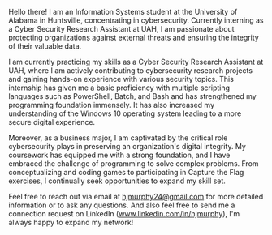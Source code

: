 Hello there! I am an Information Systems student at the University of Alabama in Huntsville, concentrating in cybersecurity. Currently interning as a Cyber Security Research Assistant at UAH, I am passionate about protecting organizations against external threats and ensuring the integrity of their valuable data. 

I am currently practicing my skills as a Cyber Security Research Assistant at UAH, where I am actively contributing to cybersecurity research projects and gaining hands-on experience with various security topics. This internship has given me a basic proficiency with multiple scripting languages such as PowerShell, Batch, and Bash and has strengthened my programming foundation immensely. It has also increased my understanding of the Windows 10 operating system leading to a more secure digital experience.

Moreover, as a business major, I am captivated by the critical role cybersecurity plays in preserving an organization's digital integrity. My coursework has equipped me with a strong foundation, and I have embraced the challenge of programming to solve complex problems. From conceptualizing and coding games to participating in Capture the Flag exercises, I continually seek opportunities to expand my skill set.

Feel free to reach out via email at hjmurphy24@gmail.com for more detailed information or to ask any questions. And also feel free to send me a connection request on LinkedIn (www.linkedin.com/in/hjmurphy), I'm always happy to expand my network! 
